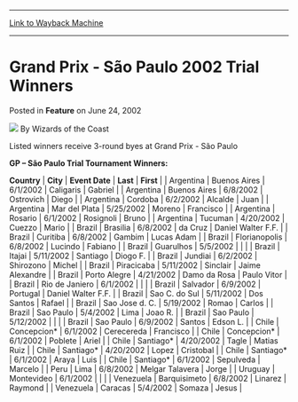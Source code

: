 
---
[Link to Wayback Machine](https://web.archive.org/web/20220812152517/https://magic.wizards.com/en/articles/archive/feature/grand-prix-s%C3%A3o-paulo-2002-trial-winners-2002-06-24)

[_metadata_:author]:- "Wizards of the Coast"
[_metadata_:description]:- "Listed winners receive 3-round byes at Grand Prix - São Paulo GP – São Paulo Trial Tournament Winners: CountryCityEvent DateLastFirst ArgentinaBuenos Aires6/1/2002CaligarisGabriel ArgentinaBuenos Aires6/8/2002OstrovichDiego ArgentinaCordoba6/2/2002AlcaldeJuan ArgentinaMar del Plata5/25/2002MorenoFrancisco ArgentinaRosario6/1/2002RosignoliBruno"
[_metadata_:generator]:- "Drupal 7 (http://drupal.org)"
[_metadata_:publish_date]:- "2002-06-24"
[_metadata_:title]:- "Grand Prix - São Paulo 2002 Trial Winners"
[_metadata_:wayback_capture_timestamp]:- "2022-08-12 15:25:17+00:00"
[_metadata_:wayback_raw_url]:- "https://web.archive.org/web/20220812152517id_/https://magic.wizards.com/en/articles/archive/feature/grand-prix-s%C3%A3o-paulo-2002-trial-winners-2002-06-24"
[_metadata_:wayback_url]:- "https://magic.wizards.com/en/articles/archive/feature/grand-prix-s%C3%A3o-paulo-2002-trial-winners-2002-06-24"
---


Grand Prix - São Paulo 2002 Trial Winners
=========================================



 Posted in **Feature**
 on June 24, 2002 






![](https://media.magic.wizards.com/styles/auth_small/public/images/person/wizards_author.jpg)
By Wizards of the Coast











Listed winners receive 3-round byes at Grand Prix - São Paulo


**GP – São Paulo Trial Tournament Winners:**




 **Country** | **City** | **Event Date** | **Last** | **First** |
| Argentina | Buenos Aires | 6/1/2002 | Caligaris | Gabriel |
| Argentina | Buenos Aires | 6/8/2002 | Ostrovich | Diego |
| Argentina | Cordoba | 6/2/2002 | Alcalde | Juan |
| Argentina | Mar del Plata | 5/25/2002 | Moreno | Francisco |
| Argentina | Rosario | 6/1/2002 | Rosignoli | Bruno |
| Argentina | Tucuman | 4/20/2002 | Cuezzo | Mario |
| Brazil | Brasilia | 6/8/2002 | da Cruz | Daniel Walter F.F. |
| Brazil | Curitiba | 6/8/2002 | Gambim | Lucas Adam |
| Brazil | Florianopolis | 6/8/2002 | Lucindo | Fabiano |
| Brazil | Guarulhos | 5/5/2002 |  |  |
| Brazil | Itajai | 5/11/2002 | Santiago | Diogo F. |
| Brazil | Jundiai | 6/2/2002 | Shirozono | Michel |
| Brazil | Piracicaba | 5/11/2002 | Sinclair | Jaime Alexandre |
| Brazil | Porto Alegre | 4/21/2002 | Damo da Rosa | Paulo Vitor |
| Brazil | Rio de Janiero | 6/1/2002 |  |  |
| Brazil | Salvador | 6/9/2002 | Portugal | Daniel Walter F.F. |
| Brazil | Sao C. do Sul | 5/11/2002 | Dos Santos | Rafael |
| Brazil | Sao Jose d. C. | 5/19/2002 | Romao | Carlos |
| Brazil | Sao Paulo | 5/4/2002 | Lima | Joao R. |
| Brazil | Sao Paulo | 5/12/2002 |  |  |
| Brazil | Sao Paulo | 6/9/2002 | Santos | Edson L. |
| Chile | Concepcion\* | 6/1/2002 | Cerecereda | Francisco |
| Chile | Concepcion\* | 6/1/2002 | Poblete | Ariel |
| Chile | Santiago\* | 4/20/2002 | Tagle | Matias Ruiz |
| Chile | Santiago\* | 4/20/2002 | Lopez | Cristobal |
| Chile | Santiago\* | 6/1/2002 | Araya | Luis |
| Chile | Santiago\* | 6/1/2002 | Sepulveda | Marcelo |
| Peru | Lima | 6/8/2002 | Melgar Talavera | Jorge |
| Uruguay | Montevideo | 6/1/2002 |  |  |
| Venezuela | Barquisimeto | 6/8/2002 | Linarez | Raymond |
| Venezuela | Caracas | 5/4/2002 | Somaza | Jesus |







